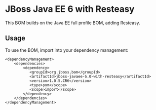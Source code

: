 JBoss Java EE 6 with Resteasy
=============================

This BOM builds on the Java EE full profile BOM, adding Resteasy.
 
Usage
-----

To use the BOM, import into your dependency management:

    <dependencyManagement>
        <dependencies>
            <dependency>
               <groupId>org.jboss.bom</groupId>
               <artifactId>jboss-javaee-6.0-with-resteasy</artifactId>
               <version>1.0.5.CR6</version>
               <type>pom</scope>
               <scope>import</scope>
            </dependency>
        </dependencies>
    </dependencyManagement>
